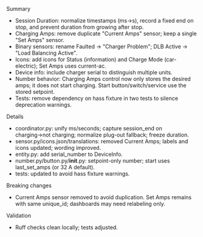 Summary
- Session Duration: normalize timestamps (ms→s), record a fixed end on stop, and prevent duration from growing after stop.
- Charging Amps: remove duplicate "Current Amps" sensor; keep a single "Set Amps" sensor.
- Binary sensors: rename Faulted → "Charger Problem"; DLB Active → "Load Balancing Active".
- Icons: add icons for Status (information) and Charge Mode (car-electric); Set Amps uses current-ac.
- Device info: include charger serial to distinguish multiple units.
- Number behavior: Charging Amps control now only stores the desired amps; it does not start charging. Start button/switch/service use the stored setpoint.
- Tests: remove dependency on hass fixture in two tests to silence deprecation warnings.

Details
- coordinator.py: unify ms/seconds; capture session_end on charging→not charging; normalize plug-out fallback; freeze duration.
- sensor.py/icons.json/translations: removed Current Amps; labels and icons updated; wording improved.
- entity.py: add serial_number to DeviceInfo.
- number.py/button.py/__init__.py: setpoint-only number; start uses last_set_amps (or 32 A default).
- tests: updated to avoid hass fixture warnings.

Breaking changes
- Current Amps sensor removed to avoid duplication. Set Amps remains with same unique_id; dashboards may need relabeling only.

Validation
- Ruff checks clean locally; tests adjusted.
